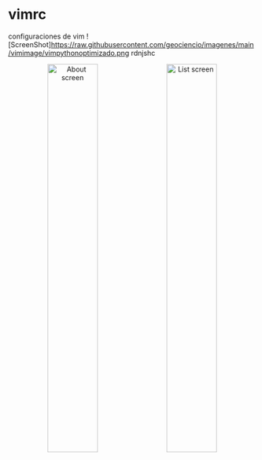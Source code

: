 # vimrc
configuraciones de vim
![ScreenShot]https://raw.githubusercontent.com/geociencio/imagenes/main/vimimage/vimpythonoptimizado.png
rdnjshc
<div align="center"> 
     <img width="45%" src="ghttps://raw.githubusercontent.com/eociencio/imagenes/main/vimimage/vimpythonoptimizado.png" alt="About screen" title="About screen"</img> 
     <img height="0" width="8px"> 
     <img width="45%" src="screen-shots/list.PNG" alt="List screen" title="List screen"></img> 
</div> 
